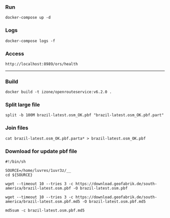 ### Run
```
docker-compose up -d
```
### Logs
``` 
docker-compose logs -f
```
### Access
```
http://localhost:8989/ors/health
```
-----
### Build
```
docker build -t izone/openrouteservice:v6.2.0 .
```

### Split large file
```
split -b 100M brazil-latest.osm_OK.pbf "brazil-latest.osm_OK.pbf.part"
```
### Join files
```
cat brazil-latest.osm_OK.pbf.parta* > brazil-latest.osm_OK.pbf
```

### Download for update pbf file
```
#!/bin/sh

SOURCE=/home/luvres/1uvr3z/__
cd ${SOURCE}

wget --timeout 10 --tries 3 -c https://download.geofabrik.de/south-america/brazil-latest.osm.pbf -O brazil-latest.osm.pbf

wget --timeout 10 --tries 3 -c https://download.geofabrik.de/south-america/brazil-latest.osm.pbf.md5 -O brazil-latest.osm.pbf.md5

md5sum -c brazil-latest.osm.pbf.md5
```
